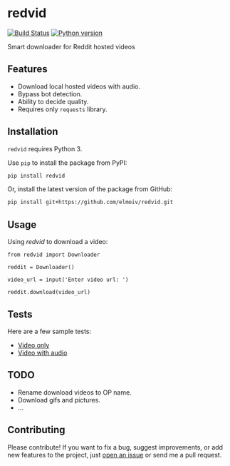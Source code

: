 # redvid
[![Build Status](https://api.travis-ci.org/elmoiv/goco.svg?branch=master)](https://travis-ci.org/elmoiv/goco)
[![Python version](https://img.shields.io/badge/python-3.x-brightgreen.svg)](https://pypi.org/project/goco/)

Smart downloader for Reddit hosted videos

## Features
* Download local hosted videos with audio.
* Bypass bot detection.
* Ability to decide quality.
* Requires only `requests` library.

## Installation
`redvid` requires Python 3.

Use `pip` to install the package from PyPI:

```bash
pip install redvid
```

Or, install the latest version of the package from GitHub:

```bash
pip install git+https://github.com/elmoiv/redvid.git
```

## Usage
Using *redvid* to download a video:

```
from redvid import Downloader

reddit = Downloader()

video_url = input('Enter video url: ')

reddit.download(video_url)
```

## Tests
Here are a few sample tests:

* [Video only](https://github.com/elmoiv/redvid/tree/master/tests/test1.py)
* [Video with audio](https://github.com/elmoiv/redvid/tree/master/tests/test2.py)

## TODO
* Rename download videos to OP name.
* Download gifs and pictures.
* ...

## Contributing
Please contribute! If you want to fix a bug, suggest improvements, or add new features to the project, just [open an issue](https://github.com/elmoiv/redvid/issues) or send me a pull request.
